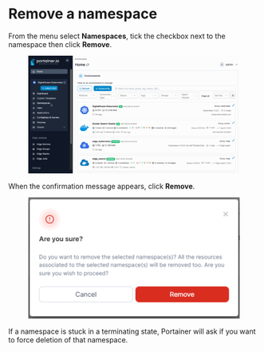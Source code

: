 # Remove a namespace

From the menu select **Namespaces**, tick the checkbox next to the namespace then click **Remove**.

<figure><img src="../../../.gitbook/assets/2.15-k8s_kubernetes_namespaces_delete_namespace.gif" alt=""><figcaption></figcaption></figure>

When the confirmation message appears, click **Remove**.

<figure><img src="../../../.gitbook/assets/2.15-k8s-namespaces-remove-confirm.png" alt=""><figcaption></figcaption></figure>

If a namespace is stuck in a terminating state, Portainer will ask if you want to force deletion of that namespace.
